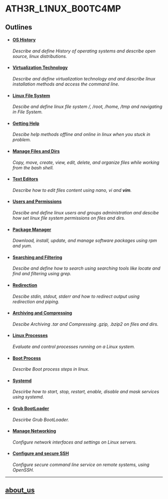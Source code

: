 # ATH3R_L1NUX_B00TC4MP

## Outlines

- #### [OS History](./OS_History/README.md)

  _Describe and define History of operating systems and describe open source, linux distributions._

- #### [Virtualization Technology](./Virtualization_Technology/README.md)

  _Describe and define virtualization technology and and describe linux installation methods and access the command line._

- #### [Linux File System](./Linux_File_System/README.md)

  _Descibe and define linux file system /, /root, /home, /tmp and navigating in File System._

- #### [Getting Help](./Getting_Help/README.md)

  _Descibe help methods offline and online in linux when you stuck in problem._

- #### [Manage Files and Dirs](./Manage_Files_and_Dirs/README.md)

  _Copy, move, create, view, edit, delete, and organize files while working from the bash shell._

- #### [Text Editors](./Text_Editors/README.md)

  _Describe how to edit files content using nano, vi and **vim**._

- #### [Users and Permissions](./Users_and_Permissions/README.md)

  _Descibe and define linux users and groups administration and descibe how set linux file system permissions on files and dirs._

- #### [Package Manager](./Package_Manager/README.md)

  _Download, install, update, and manage software packages using rpm and yum._

- #### [Searching and Filtering](./Searching_and_Filtering/README.md)

  _Descibe and define how to search using searching tools like locate and find and filtering using grep._

- #### [Redirection](./Redirection/README.md)

  _Descibe stdin, stdout, stderr and how to redirect output using redirection and piping._

- #### [Archiving and Compressing](./Archiving_and_Compressing/README.md)

  _Descibe Archiving .tar and Compressing .gzip, .bzip2 on files and dirs._

- #### [Linux Processes](./Linux_Processes/README.md)

  _Evaluate and control processes running on a Linux system._

- #### [Boot Process](./Boot_Process/README.md)

  _Describe Boot process steps in linux._

- #### [Systemd](./Systemd/README.md)

  _Descirbe how to start, stop, restart, enable, disable and mask services using systemd._

- #### [Grub BootLoader](./Grub_BootLoader/README.md)

  _Descirbe Grub BootLoader._

- #### [Manage Networking](./Manage_Networking/README.md)

  _Configure network interfaces and settings on Linux servers._

- #### [Configure and secure SSH](./Configure_and_Secure_SSH/README.md)

  _Configure secure command line service on remote systems, using OpenSSH._

---

## [about_us](./about/README.md)
